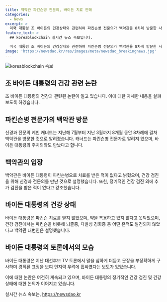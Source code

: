 ```yaml
---
title: 백악관 파킨슨병 전문의, 바이든 치료 안해
categories:
  - News
excerpt: >
  미국 대통령 조 바이든의 건강상태와 관련하여 파킨슨병 전문의가 백악관을 8차례 방문한 사실이 보도되면서 논란이 일고 있다. 신경과 전문의 케빈 캐너드는 백악관을 자주 방문해오며, 이에 대한 백악관과 대통령의 대변은 혼란을 피하기 위해 해명에 나섰다. 바이든 대통령은 이에 대해 파킨슨병 치료를 받거나 약물을 복용한 적이 없으며, 3차례 정기 건강 검진을 받았다고 밝혔다. 그러나 대선 후보 첫 TV 토론과 더불어 발표 방식 등의 인지능력 우려에 대한 논란이 여전히 계속되고 있다.
feature_text: >
  ## koreablockchain 실시간 뉴스 속보입니다.

  미국 대통령 조 바이든의 건강상태와 관련하여 파킨슨병 전문의가 백악관을 8차례 방문한 사실이 보도되면서 논란이 일고 있다. 신경과 전문의 케빈 캐너드는 백악관을 자주 방문해오며, 이에 대한 백악관과 대통령의 대변은 혼란을 피하기 위해 해명에 나섰다. 바이든 대통령은 이에 대해 파킨슨병 치료를 받거나 약물을 복용한 적이 없으며, 3차례 정기 건강 검진을 받았다고 밝혔다. 그러나 대선 후보 첫 TV 토론과 더불어 발표 방식 등의 인지능력 우려에 대한 논란이 여전히 계속되고 있다.
image: 'https://newsdao.kr/res/images/meta/newsdao_breakingnews.jpg'
---
```


<p><img src="https://newsdao.kr/res/images/meta/newsdao_breakingnews.jpg" alt="koreablockchain 속보" /></p>

<h2 data-ke-size="size26">조 바이든 대통령의 건강 관련 논란</h2>

<p data-ke-size="size16">조 바이든 대통령의 건강과 관련된 논란이 일고 있습니다. 이에 대한 자세한 내용을 살펴보도록 하겠습니다.</p>

<h2 data-ke-size="size24">파킨슨병 전문가의 백악관 방문</h2>

<p data-ke-size="size16">신경과 전문의 케빈 캐너드는 지난해 7월부터 지난 3월까지 8개월 동안 8차례에 걸쳐 백악관을 방문한 것으로 알려졌습니다. 캐너드는 파킨슨병 전문가로 알려져 있으며, 바이든 대통령의 주치의와도 만났다고 합니다.</p>

<h2 data-ke-size="size24">백악관의 입장</h2>

<p data-ke-size="size16">백악관은 바이든 대통령이 파킨슨병으로 치료를 받은 적이 없다고 밝혔으며, 건강 검진을 위해 신경과 전문의를 만난 것으로 설명했습니다. 또한, 정기적인 건강 검진 외에 추가 검진을 받은 적이 없다고 강조했습니다.</p>

<h2 data-ke-size="size24">바이든 대통령의 건강 상태</h2>

<p data-ke-size="size16">바이든 대통령은 파킨슨 치료를 받지 않았으며, 약을 복용하고 있지 않다고 못박았으며, 건강 검진에서는 파킨슨을 비롯해 뇌졸중, 다발성 경화증 등 어떤 흔적도 발견되지 않았다고 백악관 대변인은 설명했습니다.</p>

<h2 data-ke-size="size24">바이든 대통령의 토론에서의 모습</h2>

<p data-ke-size="size16">바이든 대통령은 지난 대선후보 TV 토론에서 말을 심하게 더듬고 문장을 부정확하게 구사하며 경직된 표정을 보여 인지력 우려에 휩싸였다는 보도가 있었습니다.</p>

<p data-ke-size="size16">이에 대한 논란은 여전히 계속되고 있으며, 바이든 대통령의 정기적인 건강 검진 및 건강 상태에 대한 논의가 이어지고 있습니다.</p>
실시간 뉴스 속보는, <a href="https://newsdao.kr" rel="dofollow">https://newsdao.kr</a>


